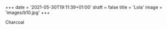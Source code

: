 +++
date = '2021-05-30T19:11:39+01:00'
draft = false
title = 'Lola'
image = 'images/b10.jpg'
+++
 
Charcoal 